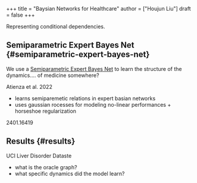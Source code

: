+++
title = "Baysian Networks for Healthcare"
author = ["Houjun Liu"]
draft = false
+++

Representing conditional dependencies.


## Semiparametric Expert Bayes Net {#semiparametric-expert-bayes-net}

We use a [Semiparametric Expert Bayes Net](#semiparametric-expert-bayes-net) to learn the structure of the dynamics.... of medicine somewhere?

Atienza et al. 2022

-   learns semiparemetic relations in expert basian networks
-   uses gaussian rocesses for modeling no-linear performances + horseshoe regularization

2401.16419


## Results {#results}

UCI Liver Disorder Dataste

-   what is the oracle graph?
-   what specific dynamics did the model learn?
